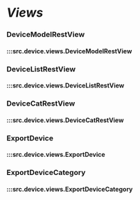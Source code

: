 # ***Views***

### DeviceModelRestView
#### :::src.device.views.DeviceModelRestView

### DeviceListRestView
#### :::src.device.views.DeviceListRestView

### DeviceCatRestView
#### :::src.device.views.DeviceCatRestView

### ExportDevice
#### :::src.device.views.ExportDevice

### ExportDeviceCategory
#### :::src.device.views.ExportDeviceCategory
